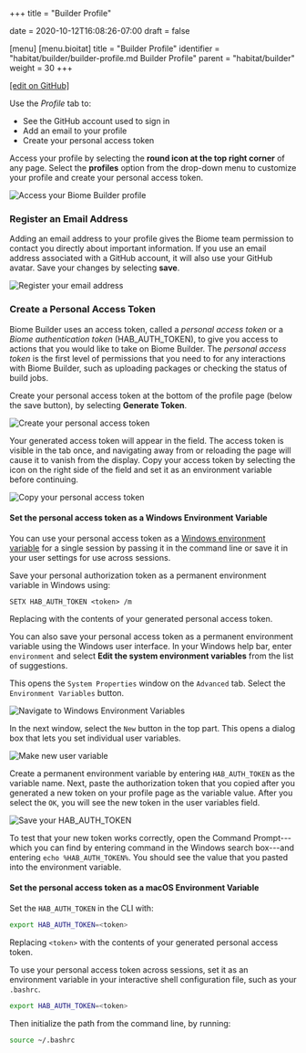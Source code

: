 +++
title = "Builder Profile"

date = 2020-10-12T16:08:26-07:00
draft = false

[menu]
  [menu.bioitat]
    title = "Builder Profile"
    identifier = "habitat/builder/builder-profile.md Builder Profile"
    parent = "habitat/builder"
    weight = 30
+++

[\[edit on GitHub\]](https://github.com/habitat-sh/habitat/blob/master/components/docs-chef-io/content/habitat/builder-profile.md)

Use the _Profile_ tab to:

* See the GitHub account used to sign in
* Add an email to your profile
* Create your personal access token

Access your profile by selecting the **round icon at the top right corner** of any page. Select the **profiles** option from the drop-down menu to  customize your profile and create your personal access token.

![Access your Biome Builder profile](/images/screenshots/builder_profile.png)

### Register an Email Address

Adding an email address to your profile gives the Biome team permission to contact you directly about important information. If you use an email address associated with a GitHub account, it will also use your GitHub avatar. Save your changes by selecting **save**.

![Register your email address](/images/screenshots/builder_profile_user.png)

### Create a Personal Access Token

Biome Builder uses an access token, called a _personal access token_ or a _Biome authentication token_ (HAB_AUTH_TOKEN), to give you access to actions that you would like to take on Biome Builder. The _personal access token_ is the first level of permissions that you need to for any interactions with Biome Builder, such as uploading packages or checking the status of build jobs.

Create your personal access token at the bottom of the profile page (below the save button), by selecting **Generate Token**.

![Create your personal access token](/images/screenshots/generate-token.png)

Your generated access token will appear in the field. The access token is visible in the tab once, and navigating away from or reloading the page will cause it to vanish from the display. Copy your access token by selecting the icon on the right side of the field and set it as an environment variable before continuing.

![Copy your personal access token](/images/screenshots/copy-token.png)

#### Set the personal access token as a Windows Environment Variable

You can use your personal access token as a [Windows environment variable](https://docs.microsoft.com/en-us/powershell/module/microsoft.powershell.core/about/about_environment_variables?view=powershell-7) for a single session by passing it in the command line or save it in your user settings for use across sessions.

Save your personal authorization token as a permanent environment variable in Windows using:

```PS
SETX HAB_AUTH_TOKEN <token> /m
```

Replacing <token> with the contents of your generated personal access token.

You can also save your personal access token as a permanent environment variable using the Windows user interface. In your Windows help bar, enter `environment` and select **Edit the system environment variables** from the list of suggestions.

This opens the `System Properties` window on the `Advanced` tab. Select the `Environment Variables` button.

![Navigate to Windows Environment Variables](/images/screenshots/environment_variable.png)

In the next window, select the `New` button in the top part. This opens a dialog box that lets you set individual user variables.

![Make new user variable](/images/screenshots/environment_variable_new.png)

Create a permanent environment variable by entering `HAB_AUTH_TOKEN` as the variable name. Next, paste the authorization token that you copied after you generated a new token on your profile page as the variable value. After you select the `OK`, you will see the new token in the user variables field.

![Save your HAB_AUTH_TOKEN](/images/screenshots/environment_variable_new_var.png)

To test that your new token works correctly, open the Command Prompt---which you can find by entering command in the Windows search box---and entering `echo %HAB_AUTH_TOKEN%`. You should see the value that you pasted into the environment variable.

#### Set the personal access token as a macOS Environment Variable

Set the `HAB_AUTH_TOKEN` in the CLI with:

```bash
export HAB_AUTH_TOKEN=<token>
```

Replacing `<token>` with the contents of your generated personal access token.

To use your personal access token across sessions, set it as an environment variable in your interactive shell configuration file, such as your `.bashrc`.

```bash
export HAB_AUTH_TOKEN=<token>
```

Then initialize the path from the command line, by running:

```bash
source ~/.bashrc
```
